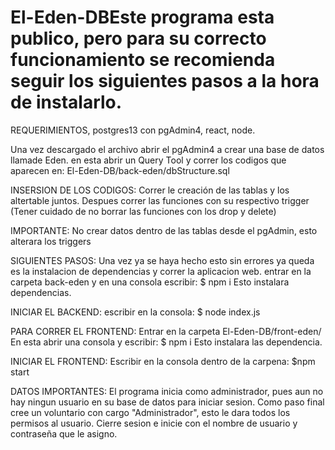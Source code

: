 # El-Eden-DBEste programa esta publico, pero para su correcto funcionamiento se recomienda seguir los siguientes pasos a la hora de instalarlo.

REQUERIMIENTOS, postgres13 con pgAdmin4, react, node.

Una vez descargado el archivo abrir el pgAdmin4 a crear una base de datos llamade Eden. en esta abrir un Query Tool y correr los codigos que aparecen en: El-Eden-DB/back-eden/dbStructure.sql

INSERSION DE LOS CODIGOS:
Correr le creación de las tablas y los altertable juntos.
Despues correr las funciones con su respectivo trigger (Tener cuidado de no borrar las funciones con los drop y delete)

IMPORTANTE:  No crear datos dentro de las tablas desde el pgAdmin, esto alterara los triggers

SIGUIENTES PASOS:
Una vez ya se haya hecho esto sin errores ya queda es la instalacion de dependencias y correr la aplicacion web.
entrar en la carpeta back-eden y en una consola escribir: 
$ npm i
Esto instalara dependencias.

INICIAR EL BACKEND:
escribir en la consola:
$ node index.js

PARA CORRER EL FRONTEND:
Entrar en la carpeta El-Eden-DB/front-eden/ En esta abrir una consola y escribir:
$ npm i
Esto instalara las dependencia.

INICIAR EL FRONTEND:
Escribir en la consola dentro de la carpena:
$npm start

DATOS IMPORTANTES:
El programa inicia como administrador, pues aun no hay ningun usuario en su base de datos para iniciar sesion. Como paso final cree un voluntario con cargo "Administrador", esto le dara todos los permisos al usuario.
Cierre sesion e inicie con el nombre de usuario y contraseña que le asigno.
